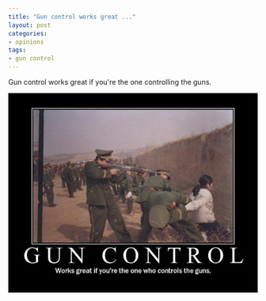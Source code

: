 ```yaml
---
title: "Gun control works great ..."
layout: post
categories:
- opinions
tags:
- gun control
---
```


Gun control works great if you're the one controlling the guns.

![Gun control works great](/assets/img/2013/01/gun-control.jpg)
